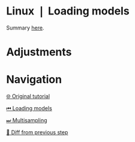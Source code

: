 # Linux ❘ Loading models

Summary [here](https://github.com/Pacheco95/khronos-vulkan-tutorial-cpp/tree/linux-summary).

# Adjustments

# Navigation

[🌐 Original tutorial](
https://docs.vulkan.org/tutorial/latest/09_Generating_Mipmaps.html)

[⏮ Loading models](
https://github.com/Pacheco95/khronos-vulkan-tutorial-cpp/tree/linux/07-loading-models)

[⏭ Multisampling](
https://github.com/Pacheco95/khronos-vulkan-tutorial-cpp/tree/linux/09-multisampling)

[🔄 Diff from previous step](
https://github.com/Pacheco95/khronos-vulkan-tutorial-cpp/compare/linux/07-loading-models...linux/08-generating-mipmaps)
